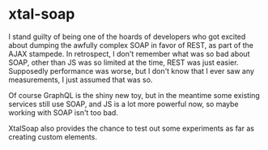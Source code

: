 # xtal-soap

I stand guilty of being one of the hoards of developers who got excited about dumping the awfully complex SOAP in favor of REST, as part of the AJAX stampede.  In retrospect, I don't remember what was so bad about SOAP, other than JS was so limited at the time, REST was just easier.  Supposedly performance was worse, but I don't know that I ever saw any measurements, I just assumed that was so.

Of course GraphQL is the shiny new toy, but in the meantime some existing services still use SOAP, and JS is a lot more powerful now, so maybe working with SOAP isn't too bad.

XtalSoap also provides the chance to test out some experiments as far as creating custom elements.

